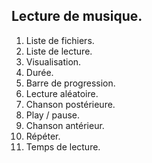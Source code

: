 ## Lecture de musique.

1.	Liste de fichiers.
2.	Liste de lecture.
3.	Visualisation.
4.	Durée.
5.	Barre de progression.
6.	Lecture aléatoire.
7.	Chanson postérieure.
8.	Play / pause.
9.	Chanson antérieur.
10.	Répéter.
11.	Temps de lecture.
